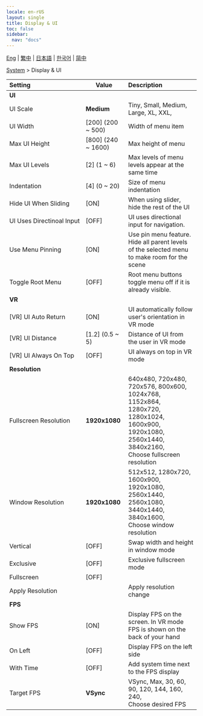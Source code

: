 ```yaml
---
locale: en-rUS
layout: single
title: Display & UI
toc: false
sidebar:
  nav: "docs"
---
```

[Eng](/dancexr/menu/2025.4/system/screen) | [繁中](/tw/dancexr/menu/2025.4/system/screen) | [日本語](/jp/dancexr/menu/2025.4/system/screen) | [한국어](/kr/dancexr/menu/2025.4/system/screen) | [简中](/zh/dancexr/menu/2025.4/system/screen)

[System](../menu#System) > Display & UI



| Setting | Value | Description |
| :--- | --- | :--- |
|<nobr><b>UI</b></nobr>|| 
|<nobr>UI Scale</nobr>| **Medium** | Tiny, Small, Medium, Large, XL, XXL,  |
|<nobr>UI Width</nobr>| [200] (200 ~ 500) | Width of menu item
|<nobr>Max UI Height</nobr>| [800] (240 ~ 1600) | Max height of menu
|<nobr>Max UI Levels</nobr>| [2] (1 ~ 6) | Max levels of menu levels appear at the same time
|<nobr>Indentation</nobr>| [4] (0 ~ 20) | Size of menu indentation
|<nobr>Hide UI When Sliding</nobr>| [ON] | When using slider, hide the rest of the UI
|<nobr>UI Uses Directinoal Input</nobr>| [OFF] | UI uses directional input for navigation.
|<nobr>Use Menu Pinning</nobr>| [ON] | Use pin menu feature. Hide all parent levels of the selected menu to make room for the scene
|<nobr>Toggle Root Menu</nobr>| [OFF] | Root menu buttons toggle menu off if it is already visible.
|<nobr><b>VR</b></nobr>|| 
|<nobr>[VR] UI Auto Return</nobr>| [ON] | UI automatically follow user's orientation in VR mode
|<nobr>[VR] UI Distance</nobr>| [1.2] (0.5 ~ 5) | Distance of UI from the user in VR mode
|<nobr>[VR] UI Always On Top</nobr>| [OFF] | UI always on top in VR mode
|<nobr><b>Resolution</b></nobr>|| 
|<nobr>Fullscreen Resolution</nobr>| **1920x1080** | 640x480, 720x480, 720x576, 800x600, 1024x768, 1152x864, 1280x720, 1280x1024, 1600x900, 1920x1080, 2560x1440, 3840x2160, <br/>Choose fullscreen resolution |
|<nobr>Window Resolution</nobr>| **1920x1080** | 512x512, 1280x720, 1600x900, 1920x1080, 2560x1440, 2560x1080, 3440x1440, 3840x1600, <br/>Choose window resolution |
|<nobr>Vertical</nobr>| [OFF] | Swap width and height in window mode
|<nobr>Exclusive</nobr>| [OFF] | Exclusive fullscreen mode
|<nobr>Fullscreen</nobr>| [OFF] | 
|<nobr>Apply Resolution</nobr>|| Apply resolution change
|<nobr><b>FPS</b></nobr>|| 
|<nobr>Show FPS</nobr>| [ON] | Display FPS on the screen. In VR mode FPS is shown on the back of your hand
|<nobr>On Left</nobr>| [OFF] | Display FPS on the left side
|<nobr>With Time</nobr>| [OFF] | Add system time next to the FPS display
|<nobr>Target FPS</nobr>| **VSync** | VSync, Max, 30, 60, 90, 120, 144, 160, 240, <br/>Choose desired FPS |
